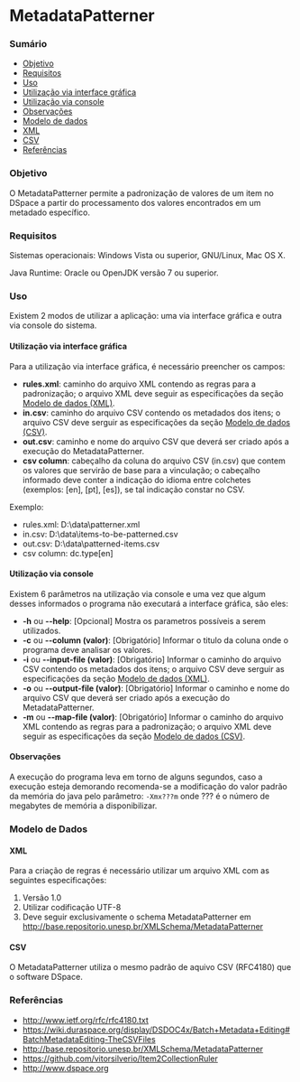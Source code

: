 MetadataPatterner
=================

### Sumário

* [Objetivo](#objetivo)
* [Requisitos](#requisitos)
* [Uso](#uso)
 * [Utilização via interface gráfica](#gui)
 * [Utilização via console](#console)
 * [Observações](#obs)
* [Modelo de dados](#modelo-de-dados)
 * [XML](#xml)
 * [CSV](#csv)
* [Referências](#refs)


### Objetivo

O MetadataPatterner permite a padronização de valores de um item no DSpace a partir do processamento dos valores encontrados em um metadado específico.

### Requisitos

Sistemas operacionais: Windows Vista ou superior, GNU/Linux, Mac OS X.

Java Runtime: Oracle ou OpenJDK versão 7 ou superior.

### Uso

Existem 2 modos de utilizar a aplicação: uma via interface gráfica e outra via console do sistema.

#### Utilização via interface gráfica

Para a utilização via interface gráfica, é necessário preencher os campos:
* **rules.xml**: caminho do arquivo XML contendo as regras para a padronização; o arquivo XML deve seguir as especificações da seção [Modelo de dados (XML)](#xml).
* **in.csv**: caminho do arquivo CSV contendo os metadados dos itens; o arquivo CSV deve serguir as especificações da seção [Modelo de dados (CSV)](#csv).
* **out.csv**: caminho e nome do arquivo CSV que deverá ser criado após a execução do MetadataPatterner.
* **csv column**: cabeçalho da coluna do arquivo CSV (in.csv) que contem os valores que servirão de base para a vinculação; o cabeçalho informado deve conter a indicação do idioma entre colchetes (exemplos: [en], [pt], [es]), se tal indicação constar no CSV.

Exemplo:

* rules.xml: D:\data\patterner.xml
* in.csv: D:\data\items-to-be-patterned.csv
* out.csv: D:\data\patterned-items.csv
* csv column: dc.type[en]

#### Utilização via console

Existem 6 parâmetros na utilização via console e uma vez que algum desses informados o programa não executará a interface gráfica, são eles:
* **-h** ou **--help**: [Opcional] Mostra os parametros possíveis a serem utilizados.
* **-c** ou **--column (valor)**: [Obrigatório] Informar o titulo da coluna onde o programa deve analisar os valores.
* **-i** ou **--input-file (valor)**: [Obrigatório] Informar o caminho do arquivo CSV contendo os metadados dos itens; o arquivo CSV deve serguir as especificações da seção [Modelo de dados (XML)](#xml).
* **-o** ou **--output-file (valor)**: [Obrigatório] Informar o caminho e nome do arquivo CSV que deverá ser criado após a execução do MetadataPatterner.
* **-m** ou **--map-file (valor)**: [Obrigatório] Informar o caminho do arquivo XML contendo as regras para a padronização; o arquivo XML deve seguir as especificações da seção [Modelo de dados (CSV)](#csv).

#### Observações

A execução do programa leva em torno de alguns segundos, caso a execução esteja demorando recomenda-se a modificação do valor padrão da memória do java pelo parâmetro: `-Xmx???m` onde ??? é o número de megabytes de memória a disponibilizar.  

### Modelo de Dados

#### XML

Para a criação de regras é necessário utilizar um arquivo XML com as seguintes especificações:

1. Versão 1.0
2. Utilizar codificação UTF-8
3. Deve seguir exclusivamente o schema MetadataPatterner em http://base.repositorio.unesp.br/XMLSchema/MetadataPatterner

#### CSV

O MetadataPatterner utiliza o mesmo padrão de aquivo CSV (RFC4180) que o software DSpace.

### Referências

* http://www.ietf.org/rfc/rfc4180.txt
* https://wiki.duraspace.org/display/DSDOC4x/Batch+Metadata+Editing#BatchMetadataEditing-TheCSVFiles
* http://base.repositorio.unesp.br/XMLSchema/MetadataPatterner
* https://github.com/vitorsilverio/Item2CollectionRuler
* http://www.dspace.org
